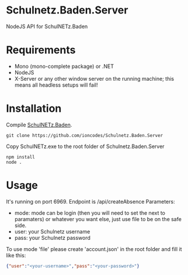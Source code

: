 # Schulnetz.Baden.Server
NodeJS API for SchulNETz.Baden

# Requirements
* Mono (mono-complete package) or .NET
* NodeJS
* X-Server or any other window server on the running machine; this means all headless setups will fail!

# Installation
Compile [SchulNETz.Baden](https://github.com/ioncodes/SchulNETz.Baden).
```
git clone https://github.com/ioncodes/Schulnetz.Baden.Server
```
Copy SchulNETz.exe to the root folder of Schulnetz.Baden.Server
```
npm install
node .
```

# Usage
It's running on port 6969.
Endpoint is /api/createAbsence
Parameters:
* mode: mode can be login (then you will need to set the next to paramaters) or whatever you want else, just use file to be on the safe side.
* user: your Schulnetz username
* pass: your Schulnetz password

To use mode 'file' please create 'account.json' in the root folder and fill it like this:
```json
{"user":"<your-username>","pass":"<your-password>"}
```
